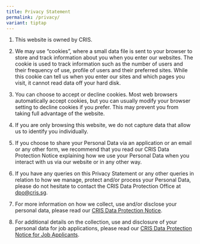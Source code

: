 ```yaml
---
title: Privacy Statement
permalink: /privacy/
variant: tiptap
---
```

<ol>
<li>
<p>This website is owned by CRIS.</p>
</li>
<li>
<p>We may use “cookies”, where a small data file is sent to your browser
to store and track information about you when you enter our websites. The
cookie is used to track information such as the number of users and their
frequency of use, profile of users and their preferred sites. While this
cookie can tell us when you enter our sites and which pages you visit,
it cannot read data off your hard disk.</p>
</li>
<li>
<p>You can choose to accept or decline cookies. Most web browsers automatically
accept cookies, but you can usually modify your browser setting to decline
cookies if you prefer. This may prevent you from taking full advantage
of the website.</p>
</li>
<li>
<p>If you are only browsing this website, we do not capture data that allow
us to identify you individually.</p>
</li>
<li>
<p>If you choose to share your Personal Data via an application or an email
or any other form, we recommend that you read our CRIS Data Protection
Notice explaining how we use your Personal Data when you interact with
us via our website or in any other way.</p>
</li>
<li>
<p>If you have any queries on this Privacy Statement or any other queries
in relation to how we manage, protect and/or process your Personal Data,
please do not hesitate to contact the CRIS Data Protection Office at&nbsp;
<a href="mailto:dpo@cris.sg" rel="noopener noreferrer nofollow" target="_blank">dpo@cris.sg</a>.</p>
</li>
<li>
<p>For more information on how we collect, use and/or disclose your personal
data, please read our <a href="https://www.cris.sg/files/Critical%20Documents/data_protection_notice.pdf" rel="noopener noreferrer nofollow" target="_blank">CRIS Data Protection Notice</a>.</p>
</li>
<li>
<p>For additional details on the collection, use and disclosure of your personal
data for job applications, please read our&nbsp;<a href="/files/CRIS_Data_Protection_Notice_for_Job_Applicants.pdf" rel="noopener noreferrer nofollow" target="_blank">CRIS Data Protection Notice for Job Applicants</a>.</p>
</li>
</ol>
<p></p>